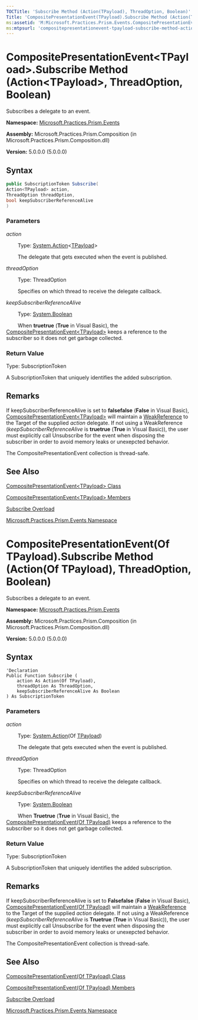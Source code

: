 ```yaml
---
TOCTitle: 'Subscribe Method (Action(TPayload), ThreadOption, Boolean)'
Title: 'CompositePresentationEvent(TPayload).Subscribe Method (Action(TPayload), ThreadOption, Boolean) (Microsoft.Practices.Prism.Events)'
ms:assetid: 'M:Microsoft.Practices.Prism.Events.CompositePresentationEvent\`1.Subscribe(System.Action{\`0},Microsoft.Practices.Prism.PubSubEvents.ThreadOption,System.Boolean)'
ms:mtpsurl: 'compositepresentationevent-tpayload-subscribe-method-action-tpayload-threadoption-boolean-mspp-events.md'
---
```



# CompositePresentationEvent&lt;TPayload&gt;.Subscribe Method (Action&lt;TPayload&gt;, ThreadOption, Boolean)

Subscribes a delegate to an event.

**Namespace:** [Microsoft.Practices.Prism.Events](mspp-events-namespace.md)

**Assembly:** Microsoft.Practices.Prism.Composition (in Microsoft.Practices.Prism.Composition.dll)

**Version:** 5.0.0.0 (5.0.0.0)

## Syntax

``` C#
public SubscriptionToken Subscribe(
Action<TPayload> action,
ThreadOption threadOption,
bool keepSubscriberReferenceAlive
) 
```


### Parameters

*action*

&nbsp;&nbsp;&nbsp;&nbsp;&nbsp;&nbsp;&nbsp;&nbsp;Type: [System.Action](http://msdn.microsoft.com/en-us/library/018hxwa8)&lt;[TPayload](compositepresentationevent-tpayload-class-mspp-events.md)&gt;
  
&nbsp;&nbsp;&nbsp;&nbsp;&nbsp;&nbsp;&nbsp;&nbsp;The delegate that gets executed when the event is published.

*threadOption*

&nbsp;&nbsp;&nbsp;&nbsp;&nbsp;&nbsp;&nbsp;&nbsp;Type: ThreadOption

&nbsp;&nbsp;&nbsp;&nbsp;&nbsp;&nbsp;&nbsp;&nbsp;Specifies on which thread to receive the delegate callback.

*keepSubscriberReferenceAlive*

&nbsp;&nbsp;&nbsp;&nbsp;&nbsp;&nbsp;&nbsp;&nbsp;Type: [System.Boolean](http://msdn.microsoft.com/en-us/library/a28wyd50)

&nbsp;&nbsp;&nbsp;&nbsp;&nbsp;&nbsp;&nbsp;&nbsp;When **truetrue** (**True** in Visual Basic), the [CompositePresentationEvent&lt;TPayload&gt;](compositepresentationevent-tpayload-class-mspp-events.md) keeps a reference to the subscriber so it does not get garbage collected.

### Return Value

Type: SubscriptionToken

A SubscriptionToken that uniquely identifies the added subscription.

## Remarks

If keepSubscriberReferenceAlive is set to **falsefalse** (**False** in Visual Basic), [CompositePresentationEvent&lt;TPayload&gt;](compositepresentationevent-tpayload-class-mspp-events.md) will maintain a [WeakReference](http://msdn.microsoft.com/en-us/library/hbh8w2zd) to the Target of the supplied *action* delegate. If not using a WeakReference (*keepSubscriberReferenceAlive* is **truetrue**  (**True** in Visual Basic)), the user must explicitly call Unsubscribe for the event when disposing the subscriber in order to avoid memory leaks or unexepcted behavior.

The CompositePresentationEvent collection is thread-safe.

## See Also

[CompositePresentationEvent&lt;TPayload&gt; Class](compositepresentationevent-tpayload-class-mspp-events.md)

[CompositePresentationEvent&lt;TPayload&gt; Members](compositepresentationevent-tpayload-members-mspp-events.md)

[Subscribe Overload](compositepresentationevent-tpayload-subscribe-method-mspp-events.md)

[Microsoft.Practices.Prism.Events Namespace](mspp-events-namespace.md)

# CompositePresentationEvent(Of TPayload).Subscribe Method (Action(Of TPayload), ThreadOption, Boolean)

Subscribes a delegate to an event.

**Namespace:** [Microsoft.Practices.Prism.Events](mspp-events-namespace.md)

**Assembly:** Microsoft.Practices.Prism.Composition (in Microsoft.Practices.Prism.Composition.dll)

**Version:** 5.0.0.0 (5.0.0.0)

## Syntax

``` VB 
'Declaration
Public Function Subscribe ( 
	action As Action(Of TPayload),
	threadOption As ThreadOption,
	keepSubscriberReferenceAlive As Boolean
) As SubscriptionToken
```


### Parameters

*action*    

&nbsp;&nbsp;&nbsp;&nbsp;&nbsp;&nbsp;&nbsp;&nbsp;Type: [System.Action](http://msdn.microsoft.com/en-us/library/018hxwa8)(Of [TPayload](compositepresentationevent-tpayload-class-mspp-events.md))

&nbsp;&nbsp;&nbsp;&nbsp;&nbsp;&nbsp;&nbsp;&nbsp;The delegate that gets executed when the event is published.

*threadOption*

&nbsp;&nbsp;&nbsp;&nbsp;&nbsp;&nbsp;&nbsp;&nbsp;Type: ThreadOption

&nbsp;&nbsp;&nbsp;&nbsp;&nbsp;&nbsp;&nbsp;&nbsp;Specifies on which thread to receive the delegate callback.

*keepSubscriberReferenceAlive*

&nbsp;&nbsp;&nbsp;&nbsp;&nbsp;&nbsp;&nbsp;&nbsp;Type: [System.Boolean](http://msdn.microsoft.com/en-us/library/a28wyd50)

&nbsp;&nbsp;&nbsp;&nbsp;&nbsp;&nbsp;&nbsp;&nbsp;When **Truetrue** (**True** in Visual Basic), the [CompositePresentationEvent(Of TPayload)](compositepresentationevent-tpayload-class-mspp-events.md) keeps a reference to the subscriber so it does not get garbage collected.

### Return Value

Type: SubscriptionToken

A SubscriptionToken that uniquely identifies the added subscription.

## Remarks

If keepSubscriberReferenceAlive is set to **Falsefalse** (**False** in Visual Basic), [CompositePresentationEvent(Of TPayload)](compositepresentationevent-tpayload-class-mspp-events.md) will maintain a [WeakReference](http://msdn.microsoft.com/en-us/library/hbh8w2zd) to the Target of the supplied *action* delegate. If not using a WeakReference (*keepSubscriberReferenceAlive* is **Truetrue**  (**True** in Visual Basic)), the user must explicitly call Unsubscribe for the event when disposing the subscriber in order to avoid memory leaks or unexepcted behavior.

The CompositePresentationEvent collection is thread-safe.

## See Also

[CompositePresentationEvent(Of TPayload) Class](compositepresentationevent-tpayload-class-mspp-events.md)

[CompositePresentationEvent(Of TPayload) Members](compositepresentationevent-tpayload-members-mspp-events.md)

[Subscribe Overload](compositepresentationevent-tpayload-subscribe-method-mspp-events.md)

[Microsoft.Practices.Prism.Events Namespace](mspp-events-namespace.md)